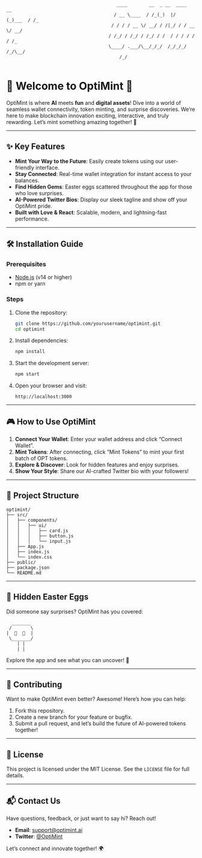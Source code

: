 ```

                                         ____        __  _ __  ____       __ 
                                        / __ \____  / /_(_)  |/  (_)___  / /_
                                       / / / / __ \/ __/ / /|_/ / / __ \/ __/
                                      / /_/ / /_/ / /_/ / /  / / / / / / /_  
                                      \____/ .___/\__/_/_/  /_/_/_/ /_/\__/  
                                          /_/                                
                                                        

```

# 🎉 Welcome to OptiMint 🚀

OptiMint is where **AI** meets **fun** and **digital assets**! Dive into a world of seamless wallet connectivity, token minting, and surprise discoveries. We’re here to make blockchain innovation exciting, interactive, and truly rewarding. Let’s mint something amazing together! 🌿

---

## ✨ Key Features

- **Mint Your Way to the Future**: Easily create tokens using our user-friendly interface.
- **Stay Connected**: Real-time wallet integration for instant access to your balances.
- **Find Hidden Gems**: Easter eggs scattered throughout the app for those who love surprises.
- **AI-Powered Twitter Bios**: Display our sleek tagline and show off your OptiMint pride.
- **Built with Love & React**: Scalable, modern, and lightning-fast performance.

---

## 🛠 Installation Guide

### Prerequisites
- [Node.js](https://nodejs.org/) (v14 or higher)
- npm or yarn

### Steps
1. Clone the repository:
    ```bash
    git clone https://github.com/yourusername/optimint.git
    cd optimint
    ```
2. Install dependencies:
    ```bash
    npm install
    ```
3. Start the development server:
    ```bash
    npm start
    ```
4. Open your browser and visit:
    ```
    http://localhost:3000
    ```

---

## 🎮 How to Use OptiMint

1. **Connect Your Wallet**: Enter your wallet address and click “Connect Wallet”.
2. **Mint Tokens**: After connecting, click “Mint Tokens” to mint your first batch of OPT tokens.
3. **Explore & Discover**: Look for hidden features and enjoy surprises.
4. **Show Your Style**: Share our AI-crafted Twitter bio with your followers!

---

## 📁 Project Structure

```
optimint/
├── src/
│   ├── components/
│   │   ├── ui/
│   │   │   ├── card.js
│   │   │   ├── button.js
│   │   │   └── input.js
│   ├── App.js
│   ├── index.js
│   └── index.css
├── public/
├── package.json
└── README.md
```

---

## 🌟 Hidden Easter Eggs

Did someone say surprises? OptiMint has you covered:

```
  _______
 /       \
|  🎉  🎉  |
 \_______/
    | |
    | |
```

Explore the app and see what you can uncover! 👀

---

## 🤝 Contributing

Want to make OptiMint even better? Awesome! Here’s how you can help:

1. Fork this repository.
2. Create a new branch for your feature or bugfix.
3. Submit a pull request, and let’s build the future of AI-powered tokens together!

---

## 📜 License

This project is licensed under the MIT License. See the `LICENSE` file for full details.

---

## 📬 Contact Us

Have questions, feedback, or just want to say hi? Reach out!

- **Email**: support@optimint.ai
- **Twitter**: [@OptiMint](https://x.com/0ptiMint)

Let’s connect and innovate together! 🌍

